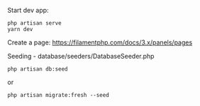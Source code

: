 Start dev app:
    
    php artisan serve
    yarn dev

Create a page: https://filamentphp.com/docs/3.x/panels/pages

Seeding - database/seeders/DatabaseSeeder.php

    php artisan db:seed

or 

    php artisan migrate:fresh --seed

